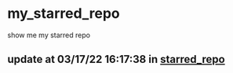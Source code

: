 # my_starred_repo
show me my starred repo

update at 03/17/22 16:17:38 in [starred_repo](./index.html)
---

